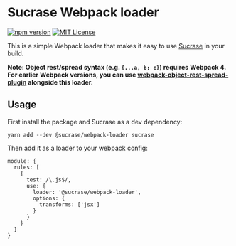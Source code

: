 # Sucrase Webpack loader

[![npm version](https://badge.fury.io/js/@sucrase%2Fwebpack-loader.svg)](https://www.npmjs.com/package/@sucrase/webpack-loader)
[![MIT License](https://img.shields.io/npm/l/express.svg?maxAge=2592000)](LICENSE)

This is a simple Webpack loader that makes it easy to use
[Sucrase](https://github.com/alangpierce/sucrase) in your build.

**Note: Object rest/spread syntax (e.g. `{...a, b: c}`) requires Webpack 4. For
earlier Webpack versions, you can use
[webpack-object-rest-spread-plugin](https://github.com/alangpierce/sucrase/tree/master/integrations/webpack-object-rest-spread-plugin)
alongside this loader.**

## Usage

First install the package and Sucrase as a dev dependency:
```
yarn add --dev @sucrase/webpack-loader sucrase
```

Then add it as a loader to your webpack config:
```
module: {
  rules: [
    {
      test: /\.js$/,
      use: {
        loader: '@sucrase/webpack-loader',
        options: {
          transforms: ['jsx']
        }
      }
    }
  ]
}
```
